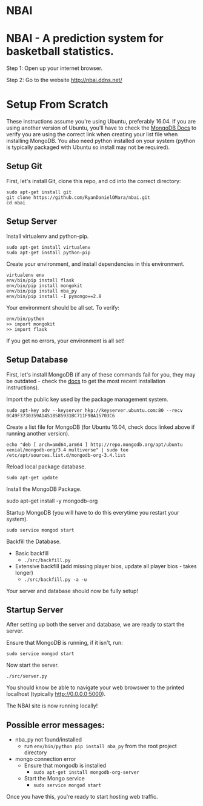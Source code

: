 # NBAI 

# NBAI - A prediction system for basketball statistics.

Step 1:
	Open up your internet browser.

Step 2:
	Go to the website http://nbai.ddns.net/


# Setup From Scratch
These instructions assume you're using Ubuntu, preferably 16.04.  If you are using another version of Ubuntu, you'll have to check the [MongoDB Docs](https://docs.mongodb.com/manual/tutorial/install-mongodb-on-ubuntu/) to verify you are using the correct link when creating your list file when installing MongoDB.  You also need python installed on your system (python is typically packaged with Ubuntu so install may not be required).

## Setup Git

First, let's install Git, clone this repo, and cd into the correct directory:

```
sudo apt-get install git
git clone https://github.com/RyanDanielOMara/nbai.git
cd nbai
```


## Setup Server

Install virtualenv and python-pip.
```
sudo apt-get install virtualenv
sudo apt-get install python-pip
```

Create your environment, and install dependencies in this environment.
```
virtualenv env
env/bin/pip install flask
env/bin/pip install mongokit
env/bin/pip install nba_py
env/bin/pip install -I pymongo==2.8
```

Your environment should be all set.  To verify:
```
env/bin/python
>> import mongokit
>> import flask
```
If you get no errors, your environment is all set!

## Setup Database

First, let's install MongoDB (if any of these commands fail for you, they may be outdated - check the [docs](https://docs.mongodb.com/manual/tutorial/install-mongodb-on-ubuntu/) to get the most recent installation instructions).

Import the public key used by the package management system.

`sudo apt-key adv --keyserver hkp://keyserver.ubuntu.com:80 --recv 0C49F3730359A14518585931BC711F9BA15703C6`

Create a list file for MongoDB (for Ubuntu 16.04, check docs linked above if running another version).

`echo "deb [ arch=amd64,arm64 ] http://repo.mongodb.org/apt/ubuntu xenial/mongodb-org/3.4 multiverse" | sudo tee /etc/apt/sources.list.d/mongodb-org-3.4.list`

Reload local package database.

`sudo apt-get update`

Install the MongoDB Package.

sudo apt-get install -y mongodb-org

Startup MongoDB (you will have to do this everytime you restart your system).

`sudo service mongod start`

Backfill the Database.
* Basic backfill
    * `./src/backfill.py`
* Extensive backfill (add missing player bios, update all player bios - takes longer)
    * `./src/backfill.py -a -u`

Your server and database should now be fully setup!

## Startup Server

After setting up both the server and database, we are ready to start the server.

Ensure that MongoDB is running, if it isn't, run:

`sudo service mongod start`


Now start the server.

`./src/server.py`

You should know be able to navigate your web browswer to the printed localhost (typically http://0.0.0.0:5000).

The NBAI site is now running locally!

## Possible error messages: 
* nba_py not found/installed
    * run `env/bin/python pip install nba_py` from the root project directory
* mongo connection error
    * Ensure that mongodb is installed
        * `sudo apt-get install mongodb-org-server` 
    * Start the Mongo service
        * `sudo service mongod start`

Once you have this, you're ready to start hosting web traffic.

